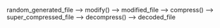 random_generated_file --> modify() --> modified_file --> compress() --> super_compressed_file --> decompress() --> decoded_file